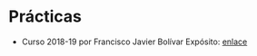 # Prácticas

+ Curso 2018-19 por Francisco Javier Bolívar Expósito: [enlace](https://github.com/dipzza/ETSIIT-PDOO)
